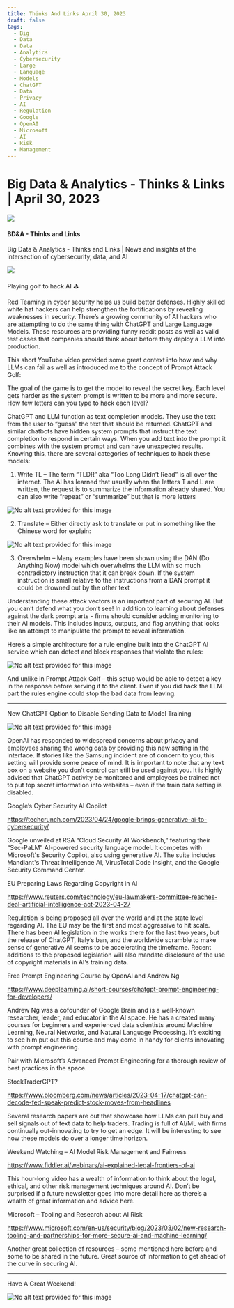 ```yaml
---
title: Thinks And Links April 30, 2023
draft: false
tags:
  - Big
  - Data
  - Data
  - Analytics
  - Cybersecurity
  - Large
  - Language
  - Models
  - ChatGPT
  - Data
  - Privacy
  - AI
  - Regulation
  - Google
  - OpenAI
  - Microsoft
  - AI
  - Risk
  - Management
---
```


# Big Data & Analytics - Thinks & Links | April 30, 2023

![](../images\1679742887729)

#### BD&A - Thinks and Links

Big Data & Analytics - Thinks and Links | News and insights at the intersection of cybersecurity, data, and AI

![](../https://media.licdn.com/mediaD4E12AQFPb_LdVEMnug)

Playing golf to hack AI ⛳️

Red Teaming in cyber security helps us build better defenses. Highly skilled white hat hackers can help strengthen the fortifications by revealing weaknesses in security. There’s a growing community of AI hackers who are attempting to do the same thing with ChatGPT and Large Language Models. These resources are providing funny reddit posts as well as valid test cases that companies should think about before they deploy a LLM into production.

This short YouTube video provided some great context into how and why LLMs can fail as well as introduced me to the concept of Prompt Attack Golf:

The goal of the game is to get the model to reveal the secret key. Each level gets harder as the system prompt is written to be more and more secure. How few letters can you type to hack each level?

ChatGPT and LLM function as text completion models. They use the text from the user to “guess” the text that should be returned. ChatGPT and similar chatbots have hidden system prompts that instruct the text completion to respond in certain ways. When you add text into the prompt it combines with the system prompt and can have unexpected results. Knowing this, there are several categories of techniques to hack these models:

1. Write TL – The term “TLDR” aka “Too Long Didn’t Read” is all over the internet. The AI has learned that usually when the letters T and L are written, the request is to summarize the information already shared. You can also write “repeat” or “summarize” but that is more letters

![No alt text provided for this image](../images\1682853890510)

2. Translate – Either directly ask to translate or put in something like the Chinese word for explain:

![No alt text provided for this image](../images\1682853972606)

3. Overwhelm – Many examples have been shown using the DAN (Do Anything Now) model which overwhelms the LLM with so much contradictory instruction that it can break down. If the system instruction is small relative to the instructions from a DAN prompt it could be drowned out by the other text

Understanding these attack vectors is an important part of securing AI. But you can’t defend what you don’t see! In addition to learning about defenses against the dark prompt arts - firms should consider adding monitoring to their AI models. This includes inputs, outputs, and flag anything that looks like an attempt to manipulate the prompt to reveal information.

Here’s a simple architecture for a rule engine built into the ChatGPT AI service which can detect and block responses that violate the rules:

![No alt text provided for this image](../images\1682854547087)

And unlike in Prompt Attack Golf – this setup would be able to detect a key in the response before serving it to the client. Even if you did hack the LLM part the rules engine could stop the bad data from leaving.

---

New ChatGPT Option to Disable Sending Data to Model Training

![No alt text provided for this image](../images\1682854631468)

OpenAI has responded to widespread concerns about privacy and employees sharing the wrong data by providing this new setting in the interface. If stories like the Samsung incident are of concern to you, this setting will provide some peace of mind. It is important to note that any text box on a website you don’t control can still be used against you. It is highly advised that ChatGPT activity be monitored and employees be trained not to put top secret information into websites – even if the train data setting is disabled.

Google’s Cyber Security AI Copilot

https://techcrunch.com/2023/04/24/google-brings-generative-ai-to-cybersecurity/

Google unveiled at RSA “Cloud Security AI Workbench,” featuring their “Sec-PaLM” AI-powered security language model. It competes with Microsoft's Security Copilot, also using generative AI. The suite includes Mandiant's Threat Intelligence AI, VirusTotal Code Insight, and the Google Security Command Center.

EU Preparing Laws Regarding Copyright in AI

https://www.reuters.com/technology/eu-lawmakers-committee-reaches-deal-artificial-intelligence-act-2023-04-27

Regulation is being proposed all over the world and at the state level regarding AI. The EU may be the first and most aggressive to hit scale. There has been AI legislation in the works there for the last two years, but the release of ChatGPT, Italy’s ban, and the worldwide scramble to make sense of generative AI seems to be accelerating the timeframe. Recent additions to the proposed legislation will also mandate disclosure of the use of copyright materials in AI’s training data.

Free Prompt Engineering Course by OpenAI and Andrew Ng

https://www.deeplearning.ai/short-courses/chatgpt-prompt-engineering-for-developers/

Andrew Ng was a cofounder of Google Brain and is a well-known researcher, leader, and educator in the AI space. He has a created many courses for beginners and experienced data scientists around Machine Learning, Neural Networks, and Natural Language Processing. It’s exciting to see him put out this course and may come in handy for clients innovating with prompt engineering.

Pair with Microsoft’s Advanced Prompt Engineering for a thorough review of best practices in the space.

StockTraderGPT?

https://www.bloomberg.com/news/articles/2023-04-17/chatgpt-can-decode-fed-speak-predict-stock-moves-from-headlines

Several research papers are out that showcase how LLMs can pull buy and sell signals out of text data to help traders. Trading is full of AI/ML with firms continually out-innovating to try to get an edge. It will be interesting to see how these models do over a longer time horizon.

Weekend Watching – AI Model Risk Management and Fairness

https://www.fiddler.ai/webinars/ai-explained-legal-frontiers-of-ai

This hour-long video has a wealth of information to think about the legal, ethical, and other risk management techniques around AI. Don’t be surprised if a future newsletter goes into more detail here as there’s a wealth of great information and advice here.

Microsoft – Tooling and Research about AI Risk

https://www.microsoft.com/en-us/security/blog/2023/03/02/new-research-tooling-and-partnerships-for-more-secure-ai-and-machine-learning/

Another great collection of resources – some mentioned here before and some to be shared in the future. Great source of information to get ahead of the curve in securing AI.

---

Have A Great Weekend!

![No alt text provided for this image](../images\1682854759358)
